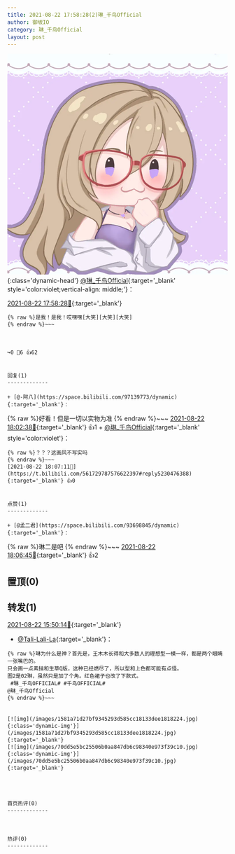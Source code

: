 ```yaml
---
title: 2021-08-22 17:58:28(2)琳_千鸟Official
author: 御坂IO
category: 琳_千鸟Official
layout: post
---
```


![img](/images/c0a88f85ebd0d056f37b114e0748e69556c8b488.jpg){:class='dynamic-head'}
[@琳_千鸟Official](https://space.bilibili.com/1620923329/dynamic){:target='_blank' style='color:violet;vertical-align: middle;'}：

[2021-08-22 17:58:28🔗](https://t.bilibili.com/561729787576622397){:target='_blank'}

~~~
{% raw %}是我！是我！哎嘿嘿[大笑][大笑][大笑]
{% endraw %}~~~



↪️0 💬6 👍62


回复(1)
-------------

+ [@-阿八](https://space.bilibili.com/97139773/dynamic){:target='_blank'}：
~~~
{% raw %}好看！但是一切以实物为准
{% endraw %}~~~
[2021-08-22 18:02:38🔗](https://t.bilibili.com/561729787576622397#reply5230437018){:target='_blank'} 👍1
    + [@琳_千鸟Official](https://space.bilibili.com/1620923329/dynamic){:target='_blank' style='color:violet'}：
~~~
{% raw %}？？？这画风不写实吗
{% endraw %}~~~
[2021-08-22 18:07:11🔗](https://t.bilibili.com/561729787576622397#reply5230476388){:target='_blank'} 👍0


点赞(1)
-------------

+ [@孟二君](https://space.bilibili.com/93698845/dynamic){:target='_blank'}：
~~~
{% raw %}琳二是吧
{% endraw %}~~~
[2021-08-22 18:06:45🔗](https://t.bilibili.com/561729787576622397#reply5230472694){:target='_blank'} 👍2


置顶(0)
-------------



转发(1)
-------------

[2021-08-22 15:50:14🔗](https://t.bilibili.com/561696742103210987){:target='_blank'}
+ [@Tali-Lali-La](https://space.bilibili.com/1384723667/dynamic){:target='_blank'}：
~~~
{% raw %}琳为什么是神？首先是，王木木长得和大多数人的理想型一模一样，都是两个眼睛一张嘴巴的。
只会画一点素描和生草Q版，这种已经燃尽了，所以型和上色都可能有点怪。
图2是02琳，虽然只是加了个角。红色裙子也改了下款式。
 #琳_千鸟OFFICIAL# #千鸟OFFICIAL# 
@琳_千鸟Official 
{% endraw %}~~~


[![img](/images/1581a71d27bf9345293d585cc18133dee1818224.jpg){:class='dynamic-img'}](/images/1581a71d27bf9345293d585cc18133dee1818224.jpg){:target='_blank'}
[![img](/images/70dd5e5bc25506b0aa847db6c98340e973f39c10.jpg){:class='dynamic-img'}](/images/70dd5e5bc25506b0aa847db6c98340e973f39c10.jpg){:target='_blank'}




首页热评(0)
-------------



热评(0)
-------------



